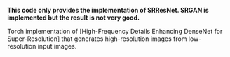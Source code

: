 **This code only provides the implementation of SRResNet. SRGAN is implemented but the result is not very good.**

Torch implementation of [High-Frequency Details Enhancing DenseNet for Super-Resolution] that generates high-resolution images from low-resolution input images.
